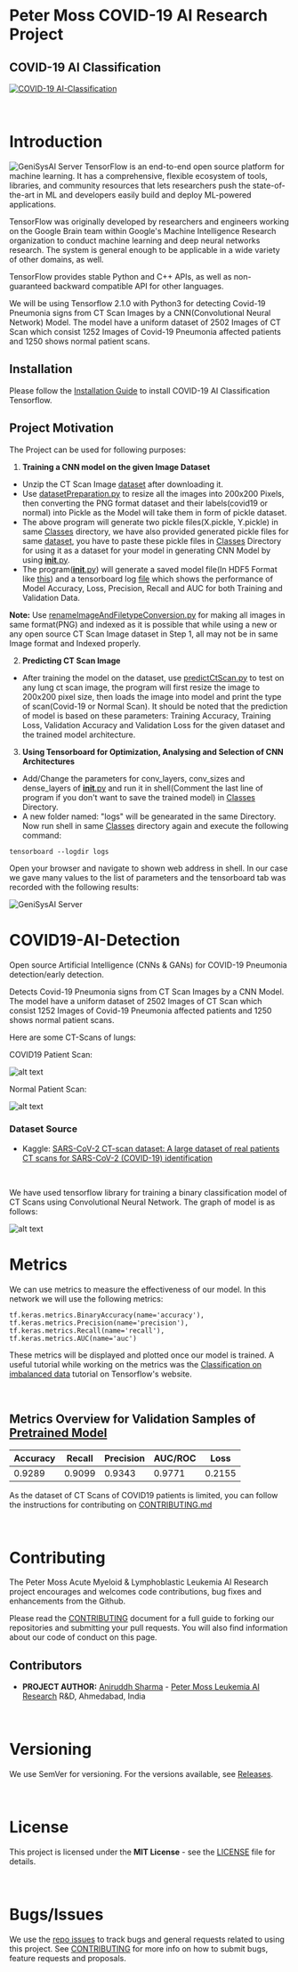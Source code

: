 # Peter Moss COVID-19 AI Research Project
## COVID-19 AI Classification
[![COVID-19 AI-Classification](../../Media/Images/covid-19-ai-classification.png)](https://github.com/COVID-19-AI-Research-Project/AI-Classification)

&nbsp;

# Introduction
![GeniSysAI Server](https://github.com/aniruddh-1/AI-Classification/blob/0.1.0/Projects/3/Media/Images/tensorflow.png)
TensorFlow is an end-to-end open source platform for machine learning. It has a comprehensive, flexible ecosystem of tools, libraries, and community resources that lets researchers push the state-of-the-art in ML and developers easily build and deploy ML-powered applications.

TensorFlow was originally developed by researchers and engineers working on the Google Brain team within Google's Machine Intelligence Research organization to conduct machine learning and deep neural networks research. The system is general enough to be applicable in a wide variety of other domains, as well.

TensorFlow provides stable Python and C++ APIs, as well as non-guaranteed backward compatible API for other languages.

We will be using Tensorflow 2.1.0 with Python3 for detecting Covid-19 Pneumonia signs from CT Scan Images by a CNN(Convolutional Neural Network) Model. The model have a uniform dataset of 2502 Images of CT Scan which consist 1252 Images of Covid-19 Pneumonia affected patients and 1250 shows normal patient scans.

## Installation
Please follow the [Installation Guide](https://github.com/aniruddh-1/AI-Classification/blob/0.1.0/Projects/3/Documentation/Installation/Installation.md) to install COVID-19 AI Classification Tensorflow.

## Project Motivation
The Project can be used for following purposes:
1. **Training a CNN model on the given Image Dataset** 
 - Unzip the CT Scan Image [dataset](https://www.kaggle.com/plameneduardo/sarscov2-ctscan-dataset) after downloading it.
 - Use [datasetPreparation.py](https://github.com/aniruddh-1/AI-Classification/blob/0.1.0/Projects/3/Classes/datasetPreparation.py) to resize all the images into 200x200 Pixels, then converting the PNG format dataset and their labels(covid19 or normal) into Pickle as the Model will take them in form of pickle dataset.
 - The above program will generate two pickle files(X.pickle, Y.pickle) in same [Classes](https://github.com/aniruddh-1/AI-Classification/blob/0.1.0/Projects/3/Classes) directory, we have also provided generated pickle files for same [dataset](https://github.com/aniruddh-1/AI-Classification/blob/0.1.0/Projects/3/Model/Dataset), you have to paste these pickle files in [Classes](https://github.com/aniruddh-1/AI-Classification/blob/0.1.0/Projects/3/Classes) Directory for using it as a dataset for your model in generating CNN Model by using [__init__.py](https://github.com/aniruddh-1/AI-Classification/blob/0.1.0/Projects/3/Classes/__init__.py).
 - The program([__init__.py](https://github.com/aniruddh-1/AI-Classification/blob/0.1.0/Projects/3/Classes/__init__.py)) will generate a saved model file(In HDF5 Format like [this](https://github.com/aniruddh-1/AI-Classification/blob/0.1.0/Projects/3/Model/Pretrained%20Model/covid19_pneumonia_detection_cnn.h5)) and a tensorboard log [file](https://github.com/aniruddh-1/AI-Classification/blob/0.1.0/Projects/3/Logs/tensorboard_logs) which shows the performance of Model Accuracy, Loss, Precision, Recall and AUC for both Training and Validation Data.

 **Note:** Use [renameImageAndFiletypeConversion.py](https://github.com/aniruddh-1/AI-Classification/blob/0.1.0/Projects/3/Classes/renameImageAndFiletypeConversion.py) for making all images in same format(PNG) and indexed as it is possible that while using a new or any open source CT Scan Image dataset in Step 1, all may not be in same Image format and Indexed properly.

2. **Predicting CT Scan Image**
 - After training the model on the dataset, use [predictCtScan.py](https://github.com/aniruddh-1/AI-Classification/blob/0.1.0/Projects/3/Classes/predictCtScan.py) to test on any lung ct scan image, the program will first resize the image to 200x200 pixel size, then loads the image into model and print the type of scan(Covid-19 or Normal Scan). It should be noted that the prediction of model is based on these parameters: Training Accuracy, Training Loss, Validation Accuracy and Validation Loss for the given dataset and the trained model architecture.

3. **Using Tensorboard for Optimization, Analysing and Selection of CNN Architectures**
 - Add/Change the parameters for conv_layers, conv_sizes and dense_layers of [__init__.py](https://github.com/aniruddh-1/AI-Classification/blob/0.1.0/Projects/3/Classes/__init__.py) and run it in shell(Comment the last line of program if you don't want to save the trained model) in [Classes](https://github.com/aniruddh-1/AI-Classification/tree/0.1.0/Projects/3/Classes) Directory.
 - A new folder named: "logs" will be genearated in the same Directory. Now run shell in same [Classes](https://github.com/aniruddh-1/AI-Classification/tree/0.1.0/Projects/3/Classes) directory again and execute the following command:
 ```
 tensorboard --logdir logs
 ```
Open your browser and navigate to shown web address in shell. In our case we gave many values to the list of parameters and the tensorboard tab was recorded with the following results:

![GeniSysAI Server](https://github.com/aniruddh-1/AI-Classification/blob/0.1.0/Media/Images/tensorboard_log.png)


# COVID19-AI-Detection
Open source Artificial Intelligence (CNNs &amp; GANs) for COVID-19 Pneumonia detection/early detection.

Detects Covid-19 Pneumonia signs from CT Scan Images by a CNN Model. The model have a uniform dataset of 2502 Images of CT Scan which consist 1252 Images of Covid-19 Pneumonia affected patients and 1250 shows normal patient scans.

Here are some CT-Scans of lungs:

COVID19 Patient Scan:

![alt text](https://github.com/aniruddh-1/AI-Classification/blob/0.1.0/Projects/3/Media/Images/covid_scan.png "CT Scan1")






Normal Patient Scan:

![alt text](https://github.com/aniruddh-1/AI-Classification/blob/0.1.0/Projects/3/Media/Images/normal_scan.png "CT Scan2")

### Dataset Source
- Kaggle: [SARS-CoV-2 CT-scan dataset: A large dataset of real patients CT scans for SARS-CoV-2 (COVID-19) identification](https://www.kaggle.com/plameneduardo/sarscov2-ctscan-dataset)

&nbsp;

We have used tensorflow library for training a binary classification model of CT Scans using Convolutional Neural Network. The graph of model is as follows:

![alt text](https://github.com/aniruddh-1/AI-Classification/blob/0.1.0/Media/Images/cnn_architecture.png "CNN")

# Metrics

We can use metrics to measure the effectiveness of our model. In this network we will use the following metrics:

```
tf.keras.metrics.BinaryAccuracy(name='accuracy'),
tf.keras.metrics.Precision(name='precision'),
tf.keras.metrics.Recall(name='recall'),
tf.keras.metrics.AUC(name='auc')
```

These metrics will be displayed and plotted once our model is trained.  A useful tutorial while working on the metrics was the [Classification on imbalanced data](https://www.tensorflow.org/tutorials/structured_data/imbalanced_data) tutorial on Tensorflow's website.

&nbsp;


## Metrics Overview for Validation Samples of [Pretrained Model](https://github.com/aniruddh-1/AI-Classification/blob/0.1.0/Projects/3/Model/Pretrained%20Model/covid19_pneumonia_detection_cnn.model.h5)

| Accuracy | Recall | Precision | AUC/ROC | Loss |
| ---------- | ---------- | ---------- | ---------- | ---------- |
| 0.9289 | 0.9099 | 0.9343 | 0.9771 | 0.2155 |

As the dataset of CT Scans of COVID19 patients is limited, you can  follow the instructions for contributing on [CONTRIBUTING.md](../../CONTRIBUTING.md "CONTRIBUTING.md")

&nbsp;

# Contributing

The Peter Moss Acute Myeloid & Lymphoblastic Leukemia AI Research project encourages and welcomes code contributions, bug fixes and enhancements from the Github.

Please read the [CONTRIBUTING](../../CONTRIBUTING.md "CONTRIBUTING") document for a full guide to forking our repositories and submitting your pull requests. You will also find information about our code of conduct on this page.

## Contributors

- **PROJECT AUTHOR:** [Aniruddh Sharma](https://www.leukemiaresearchassociation.ai/team/aniruddh-sharma "Aniruddh Sharma") - [Peter Moss Leukemia AI Research](https://www.leukemiaresearchassociation.ai "Peter Moss Leukemia AI Research") R&D, Ahmedabad, India

&nbsp;

# Versioning

We use SemVer for versioning. For the versions available, see [Releases](../../releases "Releases").

&nbsp;

# License

This project is licensed under the **MIT License** - see the [LICENSE](../../LICENSE "LICENSE") file for details.

&nbsp;

# Bugs/Issues

We use the [repo issues](https://github.com/aniruddh-1/AI-Classification/blob/0.1.0/Media/Images/repo-issues.png "repo issues") to track bugs and general requests related to using this project. See [CONTRIBUTING](https://github.com/aniruddh-1/AI-Classification/blob/0.1.0/CONTRIBUTING.md "CONTRIBUTING") for more info on how to submit bugs, feature requests and proposals.